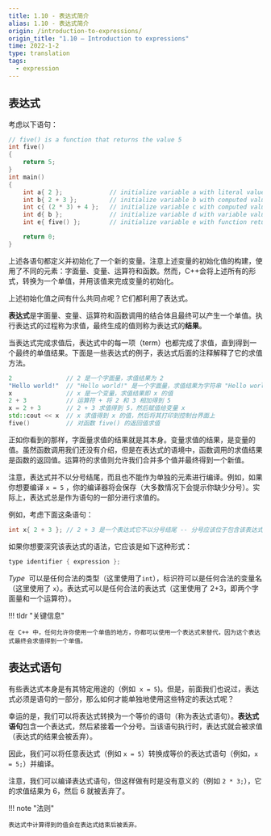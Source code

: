 ```yaml
---
title: 1.10 - 表达式简介
alias: 1.10 - 表达式简介
origin: /introduction-to-expressions/
origin_title: "1.10 — Introduction to expressions"
time: 2022-1-2
type: translation
tags:
  - expression
---
```


## 表达式

考虑以下语句：

```cpp
// five() is a function that returns the value 5
int five()
{
    return 5;
}
int main()
{
    int a{ 2 };             // initialize variable a with literal value 2
    int b{ 2 + 3 };         // initialize variable b with computed value 5
    int c{ (2 * 3) + 4 };   // initialize variable c with computed value 10
    int d{ b };             // initialize variable d with variable value 5
    int e{ five() };        // initialize variable e with function return value 5

    return 0;
}
```

上述各语句都定义并初始化了一个新的变量。注意上述变量的初始化值的构建，使用了不同的元素：字面量、变量、运算符和函数。然而，C++会将上述所有的形式，转换为一个单值，并用该值来完成变量的初始化。

上述初始化值之间有什么共同点呢？它们都利用了表达式。

**表达式**是字面量、变量、运算符和函数调用的结合体且最终可以产生一个单值。执行表达式的过程称为求值，最终生成的值则称为表达式的**结果**。

当表达式完成求值后，表达式中的每一项（term）也都完成了求值，直到得到一个最终的单值结果。下面是一些表达式的例子，表达式后面的注释解释了它的求值方法。

```cpp
2               // 2 是一个字面量，求值结果为 2
"Hello world!"  // "Hello world!" 是一个字面量，求值结果为字符串 "Hello world!"
x               // x 是一个变量，求值结果即 x 的值
2 + 3           // 运算符 + 将 2 和 3 相加得到 5
x = 2 + 3       // 2 + 3 求值得到 5，然后赋值给变量 x
std::cout << x  // x 求值得到 x 的值，然后将其打印到控制台界面上
five()          // 对函数 five() 的返回值求值
```

正如你看到的那样，字面量求值的结果就是其本身。变量求值的结果，是变量的值。虽然函数调用我们还没有介绍，但是在表达式的语境中，函数调用的求值结果是函数的返回值。运算符的求值则允许我们合并多个值并最终得到一个新值。

注意，表达式并不以分号结尾，而且也不能作为单独的元素进行编译。例如，如果你想要编译 `x = 5` ，你的编译器将会保存（大多数情况下会提示你缺少分号）。实际上，表达式总是作为语句的一部分进行求值的。

例如，考虑下面这条语句：

```cpp
int x{ 2 + 3 }; // 2 + 3 是一个表达式它不以分号结尾 -- 分号应该位于包含该表达式的语句的末尾
```

如果你想要深究该表达式的语法，它应该是如下这种形式：

```cpp
type identifier { expression };
```

*Type*  可以是任何合法的类型（这里使用了`int`），标识符可以是任何合法的变量名（这里使用了 `x`）。表达式可以是任何合法的表达式（这里使用了 2+3，即两个字面量和一个运算符）。

!!! tldr "关键信息"

    在 C++ 中，任何允许你使用一个单值的地方，你都可以使用一个表达式来替代，因为这个表达式最终会求值得到一个单值。

## 表达式语句

有些表达式本身是有其特定用途的（例如  `x = 5`)。但是，前面我们也说过，表达式必须是语句的一部分，那么如何才能单独地使用这些特定的表达式呢？

幸运的是，我们可以将表达式转换为一个等价的语句（称为表达式语句）。**表达式语句**包含一个表达式，然后紧接着一个分号。当该语句执行时，表达式就会被求值（表达式的结果会被丢弃）。

因此，我们可以将任意表达式（例如 `x = 5`）转换成等价的表达式语句（例如，`x = 5;`）并编译。

注意，我们可以编译表达式语句，但这样做有时是没有意义的（例如 `2 * 3;`），它的求值结果为 6，然后 6 就被丢弃了。

!!! note "法则"

    表达式中计算得到的值会在表达式结束后被丢弃。
